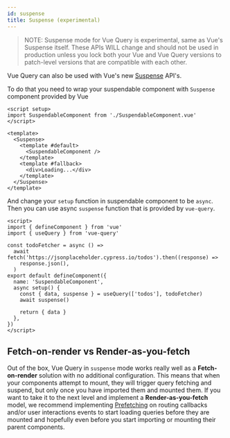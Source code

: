```yaml
---
id: suspense
title: Suspense (experimental)
---
```


> NOTE: Suspense mode for Vue Query is experimental, same as Vue's Suspense itself. These APIs WILL change and should not be used in production unless you lock both your Vue and Vue Query versions to patch-level versions that are compatible with each other.

Vue Query can also be used with Vue's new [Suspense](https://vuejs.org/guide/built-ins/suspense.html) API's.

To do that you need to wrap your suspendable component with `Suspense` component provided by Vue

```vue
<script setup>
import SuspendableComponent from './SuspendableComponent.vue'
</script>

<template>
  <Suspense>
    <template #default>
      <SuspendableComponent />
    </template>
    <template #fallback>
      <div>Loading...</div>
    </template>
  </Suspense>
</template>
```

And change your `setup` function in suspendable component to be `async`. Then you can use async `suspense` function that is provided by `vue-query`.

```vue
<script>
import { defineComponent } from 'vue'
import { useQuery } from 'vue-query'

const todoFetcher = async () =>
  await fetch('https://jsonplaceholder.cypress.io/todos').then((response) =>
    response.json(),
  )
export default defineComponent({
  name: 'SuspendableComponent',
  async setup() {
    const { data, suspense } = useQuery(['todos'], todoFetcher)
    await suspense()

    return { data }
  },
})
</script>
```

## Fetch-on-render vs Render-as-you-fetch

Out of the box, Vue Query in `suspense` mode works really well as a **Fetch-on-render** solution with no additional configuration. This means that when your components attempt to mount, they will trigger query fetching and suspend, but only once you have imported them and mounted them. If you want to take it to the next level and implement a **Render-as-you-fetch** model, we recommend implementing [Prefetching](../guides/prefetching) on routing callbacks and/or user interactions events to start loading queries before they are mounted and hopefully even before you start importing or mounting their parent components.

